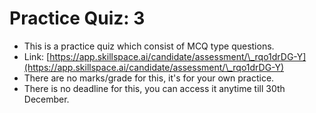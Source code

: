 # Practice Quiz: 3

* This is a practice quiz which consist of MCQ type questions.
* Link: [https://app.skillspace.ai/candidate/assessment/\_rqo1drDG-Y](https://app.skillspace.ai/candidate/assessment/\_rqo1drDG-Y)
* There are no marks/grade for this, it's for your own practice.
* There is no deadline for this, you can access it anytime till 30th December.
